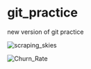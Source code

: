# git_practice
new version of git practice

![scraping_skies](https://github.com/ewestrich/git_practice/assets/129399785/5aca51cd-f397-437e-8d03-837bf4b0168a)

![Churn_Rate](https://github.com/ewestrich/git_practice/assets/129399785/48f827f3-c44d-4078-8842-7180e56b2466)
